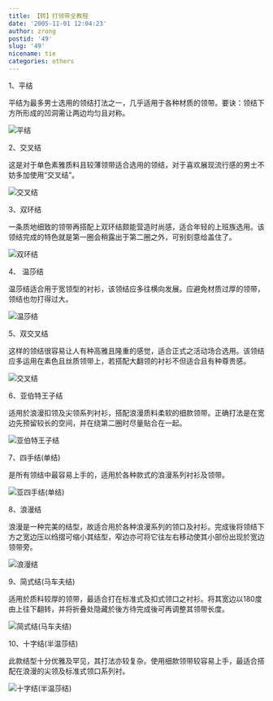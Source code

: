 ```yaml
---
title: 【转】打领带全教程
date: '2005-11-01 12:04:23'
author: zrong
postid: '49'
slug: '49'
nicename: tie
categories: others
---
```


1、平结

平结为最多男士选用的领结打法之一，几乎适用于各种材质的领带。要诀：领结下方所形成的凹洞需让两边均匀且对称。

![平结](/uploads/2005/tie01.jpg)

2、交叉结<!--more-->

这是对于单色素雅质料且较薄领带适合选用的领结，对于喜欢展现流行感的男士不妨多加使用“交叉结”。

![交叉结](/uploads/2005/tie02.jpg)

3、双环结

一条质地细致的领带再搭配上双环结颇能营造时尚感，适合年轻的上班族选用。该领结完成的特色就是第一圈会稍露出于第二圈之外，可别刻意给盖住了。

![双环结](/uploads/2005/tie03.jpg)

4、 温莎结

温莎结适合用于宽领型的衬衫，该领结应多往横向发展。应避免材质过厚的领带，领结也勿打得过大。

![温莎结](/uploads/2005/tie04.jpg)

5、双交叉结

这样的领结很容易让人有种高雅且隆重的感觉，适合正式之活动场合选用。该领结应多运用在素色且丝质领带上，若搭配大翻领的衬衫不但适合且有种尊贵感。

![交叉结](/uploads/2005/tie05.jpg)

6、亚伯特王子结

适用於浪漫扣领及尖领系列衬衫，搭配浪漫质料柔软的细款领带。正确打法是在宽边先预留较长的空间，并在绕第二圈时尽量贴合在一起。

![亚伯特王子结](/uploads/2005/tie06.jpg)

7、四手结(单结)

是所有领结中最容易上手的，适用於各种款式的浪漫系列衬衫及领带。

![亚四手结(单结)](/uploads/2005/tie07.jpg)

8、浪漫结

浪漫是一种完美的结型，故适合用於各种浪漫系列的领口及衬衫。完成後将领结下方之宽边压以绉摺可缩小其结型，窄边亦可将它往左右移动使其小部份出现於宽边领带旁。

![浪漫结](/uploads/2005/tie08.jpg)

9、简式结(马车夫结)

适用於质料较厚的领带，最适合打在标准式及扣式领口之衬衫。将其宽边以180度由上往下翻转，并将折叠处隐藏於後方待完成後可再调整其领带长度。

![简式结(马车夫结)](/uploads/2005/tie09.jpg)

10、十字结(半温莎结)  

此款结型十分优雅及罕见，其打法亦较复杂。使用细款领带较容易上手，最适合搭配在浪漫的尖领及标准式领口系列衬。

![十字结(半温莎结)](/uploads/2005/tie10.jpg)


